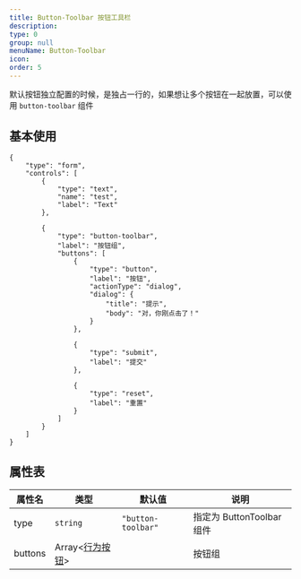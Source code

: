 ```yaml
---
title: Button-Toolbar 按钮工具栏
description:
type: 0
group: null
menuName: Button-Toolbar
icon:
order: 5
---
```


默认按钮独立配置的时候，是独占一行的，如果想让多个按钮在一起放置，可以使用 `button-toolbar` 组件

## 基本使用

```schema:height="400" scope="body"
{
    "type": "form",
    "controls": [
        {
            "type": "text",
            "name": "test",
            "label": "Text"
        },

        {
            "type": "button-toolbar",
            "label": "按钮组",
            "buttons": [
                {
                    "type": "button",
                    "label": "按钮",
                    "actionType": "dialog",
                    "dialog": {
                        "title": "提示",
                        "body": "对，你刚点击了！"
                    }
                },

                {
                    "type": "submit",
                    "label": "提交"
                },

                {
                    "type": "reset",
                    "label": "重置"
                }
            ]
        }
    ]
}
```

## 属性表

| 属性名  | 类型                        | 默认值             | 说明                      |
| ------- | --------------------------- | ------------------ | ------------------------- |
| type    | `string`                    | `"button-toolbar"` | 指定为 ButtonToolbar 组件 |
| buttons | Array<[行为按钮](./action)> |                    | 按钮组                    |
